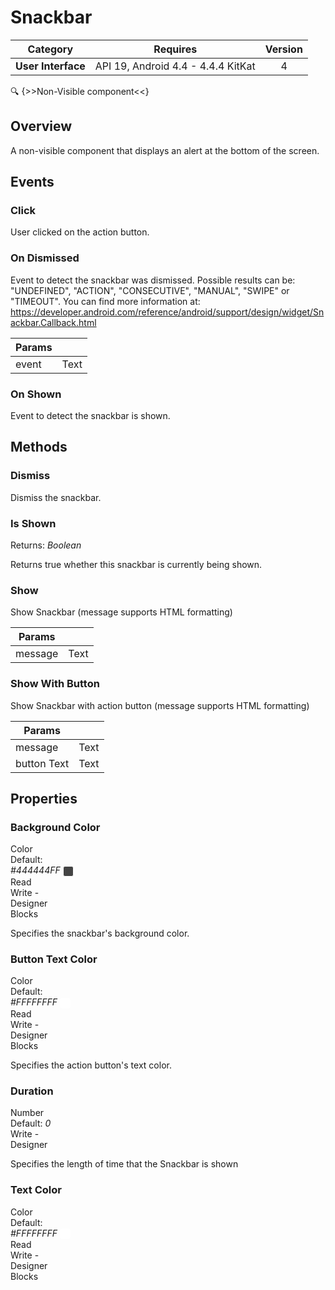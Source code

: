 # Snackbar

| Category | Requires | Version |
|:--------:|:-------:|:--------:|
|**User Interface**|<span class="chip chip-any">API 19, Android 4.4 - 4.4.4 KitKat</span>|<span class="chip chip-number">4</span>|

:mag: {>>Non-Visible component<<}

## Overview

A non-visible component that displays an alert at the bottom of the screen.

## Events

### Click

User clicked on the action button.

<div class="block" ai2-block="event" not-rendered="true" value="%7B%22componentName%22:%20%22Snackbar%22,%20%22name%22:%20%22Click%22,%20%22param%22:%20%5B%5D%7D"></div>

### On Dismissed

Event to detect the snackbar was dismissed. Possible results can be: "UNDEFINED", "ACTION", "CONSECUTIVE", "MANUAL", "SWIPE" or "TIMEOUT". You can find more information at: https://developer.android.com/reference/android/support/design/widget/Snackbar.Callback.html

<div class="block" ai2-block="event" not-rendered="true" value="%7B%22componentName%22:%20%22Snackbar%22,%20%22name%22:%20%22On%20Dismissed%22,%20%22param%22:%20%5B%22event%22%5D%7D"></div>

| Params | []() |
|--------|------|
|event|<span class="chip chip-text">Text</span>|

### On Shown

Event to detect the snackbar is shown.

<div class="block" ai2-block="event" not-rendered="true" value="%7B%22componentName%22:%20%22Snackbar%22,%20%22name%22:%20%22On%20Shown%22,%20%22param%22:%20%5B%5D%7D"></div>

## Methods

### Dismiss

Dismiss the snackbar.

<div class="block" ai2-block="method" not-rendered="true" value="%7B%22componentName%22:%20%22Snackbar%22,%20%22name%22:%20%22Dismiss%22,%20%22output%22:%20false,%20%22param%22:%20%5B%5D%7D"></div>

### Is Shown

<span class="chip chip-boolean">Returns: <i>Boolean</i></span>

Returns true whether this snackbar is currently being shown.

<div class="block" ai2-block="method" not-rendered="true" value="%7B%22componentName%22:%20%22Snackbar%22,%20%22name%22:%20%22Is%20Shown%22,%20%22output%22:%20true,%20%22param%22:%20%5B%5D%7D"></div>

### Show

Show Snackbar (message supports HTML formatting)

<div class="block" ai2-block="method" not-rendered="true" value="%7B%22componentName%22:%20%22Snackbar%22,%20%22name%22:%20%22Show%22,%20%22output%22:%20false,%20%22param%22:%20%5B%22message%22%5D%7D"></div>

| Params | []() |
|--------|------|
|message|<span class="chip chip-text">Text</span>|

### Show With Button

Show Snackbar with action button (message supports HTML formatting)

<div class="block" ai2-block="method" not-rendered="true" value="%7B%22componentName%22:%20%22Snackbar%22,%20%22name%22:%20%22Show%20With%20Button%22,%20%22output%22:%20false,%20%22param%22:%20%5B%22message%22,%20%22button%20Text%22%5D%7D"></div>

| Params | []() |
|--------|------|
|message|<span class="chip chip-text">Text</span>|
|button Text|<span class="chip chip-text">Text</span>|

## Properties

### Background Color

<span style="user-select: none; white-space:pre-wrap;"><span class="chip chip-color">Color</span> <span class="chip chip-color">Default: <i>#444444FF</i>&nbsp;<span style="width: 15px; height: 15px; margin: auto; display: inline-block; border: 1px solid white; vertical-align: middle; border-radius: 3px; background-color: #444444;"></span></span>          <span class="chip chip-rw">Read</span> <span class="chip chip-rw">Write</span> - <span class="chip chip-bd">Designer</span> <span class="chip chip-bd">Blocks</span>&#32;</span>

Specifies the snackbar's background color.

<div class="block" ai2-block="property" not-rendered="true" value="%7B%22componentName%22:%20%22Snackbar%22,%20%22name%22:%20%22Background%20Color%22,%20%22getter%22:%20true%7D"></div>
<div class="block" ai2-block="property" not-rendered="true" value="%7B%22componentName%22:%20%22Snackbar%22,%20%22name%22:%20%22Background%20Color%22,%20%22getter%22:%20false%7D"></div>

### Button Text Color

<span style="user-select: none; white-space:pre-wrap;"><span class="chip chip-color">Color</span> <span class="chip chip-color">Default: <i>#FFFFFFFF</i>&nbsp;<span style="width: 15px; height: 15px; margin: auto; display: inline-block; border: 1px solid white; vertical-align: middle; border-radius: 3px; background-color: #FFFFFF;"></span></span>          <span class="chip chip-rw">Read</span> <span class="chip chip-rw">Write</span> - <span class="chip chip-bd">Designer</span> <span class="chip chip-bd">Blocks</span>&#32;</span>

Specifies the action button's text color.

<div class="block" ai2-block="property" not-rendered="true" value="%7B%22componentName%22:%20%22Snackbar%22,%20%22name%22:%20%22Button%20Text%20Color%22,%20%22getter%22:%20true%7D"></div>
<div class="block" ai2-block="property" not-rendered="true" value="%7B%22componentName%22:%20%22Snackbar%22,%20%22name%22:%20%22Button%20Text%20Color%22,%20%22getter%22:%20false%7D"></div>

### Duration

<span style="user-select: none; white-space:pre-wrap;"><span class="chip chip-number">Number</span> <span class="chip chip-number">Default: <i>0</i></span>          <span class="chip chip-rw">Write</span> - <span class="chip chip-bd">Designer</span> </span>

Specifies the length of time that the Snackbar is shown

### Text Color

<span style="user-select: none; white-space:pre-wrap;"><span class="chip chip-color">Color</span> <span class="chip chip-color">Default: <i>#FFFFFFFF</i>&nbsp;<span style="width: 15px; height: 15px; margin: auto; display: inline-block; border: 1px solid white; vertical-align: middle; border-radius: 3px; background-color: #FFFFFF;"></span></span>          <span class="chip chip-rw">Read</span> <span class="chip chip-rw">Write</span> - <span class="chip chip-bd">Designer</span> <span class="chip chip-bd">Blocks</span>&#32;</span>

<div class="block" ai2-block="property" not-rendered="true" value="%7B%22componentName%22:%20%22Snackbar%22,%20%22name%22:%20%22Text%20Color%22,%20%22getter%22:%20true%7D"></div>
<div class="block" ai2-block="property" not-rendered="true" value="%7B%22componentName%22:%20%22Snackbar%22,%20%22name%22:%20%22Text%20Color%22,%20%22getter%22:%20false%7D"></div>
